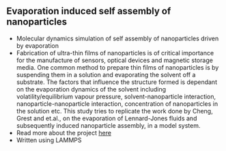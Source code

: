 ## Evaporation induced self assembly of nanoparticles
- Molecular dynamics simulation of self assembly of nanoparticles driven by evaporation
- Fabrication of ultra-thin films of nanoparticles is of critical importance for the manufacture of sensors, optical devices and magnetic storage media. One common method to prepare thin films of nanoparticles is by suspending them in a solution and evaporating the solvent off a substrate. The factors that influence the structure formed is dependant on the evaporation dynamics of the solvent including volatility/equilibrium vapour pressure, solvent-nanoparticle interaction, nanoparticle-nanoparticle interaction, concentration of nanoparticles in the solution etc. This study tries to replicate the work done by Cheng, Grest and et.al., on the evaporation of
Lennard-Jones fluids and subsequently induced nanoparticle assembly, in a model system.
- Read more about the project [here](https://github.com/Asla9796/LAMMPS_Self_Assembly_Polymers/blob/master/CH5021-Report.pdf)
- Written using LAMMPS
